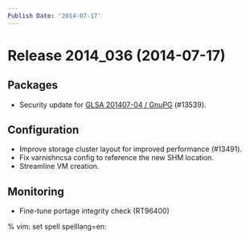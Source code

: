 ```yaml
---
Publish Date: '2014-07-17'
---
```


# Release 2014_036 (2014-07-17)

## Packages

- Security update for [GLSA 201407-04 / GnuPG](http://www.gentoo.org/security/en/glsa/glsa-201407-04.xml) (#13539).

## Configuration

- Improve storage cluster layout for improved performance (#13491).
- Fix varnishncsa config to reference the new SHM location.
- Streamline VM creation.

## Monitoring

- Fine-tune portage integrity check (RT96400)

% vim: set spell spelllang=en:
